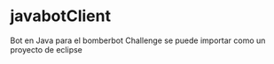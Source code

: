 javabotClient
=============

Bot en Java para el bomberbot Challenge
se puede importar como un proyecto de eclipse
